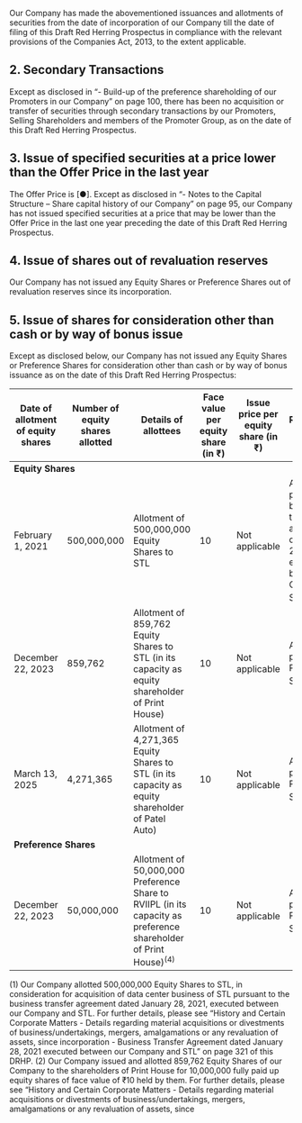 Our Company has made the abovementioned issuances and allotments of securities from the date of incorporation of our Company till the date of filing of this Draft Red Herring Prospectus in compliance with the relevant provisions of the Companies Act, 2013, to the extent applicable.

## 2. Secondary Transactions

Except as disclosed in “- Build-up of the preference shareholding of our Promoters in our Company” on page 100, there has been no acquisition or transfer of securities through secondary transactions by our Promoters, Selling Shareholders and members of the Promoter Group, as on the date of this Draft Red Herring Prospectus.

## 3. Issue of specified securities at a price lower than the Offer Price in the last year

The Offer Price is [●]. Except as disclosed in “- Notes to the Capital Structure – Share capital history of our Company” on page 95, our Company has not issued specified securities at a price that may be lower than the Offer Price in the last one year preceding the date of this Draft Red Herring Prospectus.

## 4. Issue of shares out of revaluation reserves

Our Company has not issued any Equity Shares or Preference Shares out of revaluation reserves since its incorporation.

## 5. Issue of shares for consideration other than cash or by way of bonus issue

Except as disclosed below, our Company has not issued any Equity Shares or Preference Shares for consideration other than cash or by way of bonus issuance as on the date of this Draft Red Herring Prospectus:

<table><thead><tr><th>Date of allotment of equity shares</th><th>Number of equity shares allotted</th><th>Details of allottees</th><th>Face value per equity share (in ₹)</th><th>Issue price per equity share (in ₹)</th><th>Reason/Nature of allotment</th><th>Benefits accrued to our Company</th></tr></thead><tbody><tr><td colspan="7"><strong>Equity Shares</strong></td></tr><tr><td>February 1, 2021</td><td>500,000,000</td><td>Allotment of 500,000,000 Equity Shares to STL</td><td>10</td><td>Not applicable</td><td>Allotment pursuant to business transfer agreement dated January 28, 2021 executed between our Company and STL<sup>(1)</sup></td><td>Business growth with greater focus on data center business</td></tr><tr><td>December 22, 2023</td><td>859,762</td><td>Allotment of 859,762 Equity Shares to STL (in its capacity as equity shareholder of Print House)</td><td>10</td><td>Not applicable</td><td>Allotment pursuant to Print House Scheme<sup>(2)</sup></td><td>Simplification of group structure, greater synergies in business and operations, and efficiency of management</td></tr><tr><td>March 13, 2025</td><td>4,271,365</td><td>Allotment of 4,271,365 Equity Shares to STL (in its capacity as equity shareholder of Patel Auto)</td><td>10</td><td>Not applicable</td><td>Allotment pursuant to Patel Auto Scheme<sup>(3)</sup></td><td>Efficiency of management and reduction in administrative, operational, financial, managerial and other costs.</td></tr><tr><td colspan="7"><strong>Preference Shares</strong></td></tr><tr><td>December 22, 2023</td><td>50,000,000</td><td>Allotment of 50,000,000 Preference Share to RVIIPL (in its capacity as preference shareholder of Print House)<sup>(4)</sup></td><td>10</td><td>Not applicable</td><td>Allotment pursuant to Print House Scheme<sup>(4)</sup></td><td>Simplification of group structure, greater synergies in business and operations, and efficiency of management</td></tr></tbody></table>

(1) Our Company allotted 500,000,000 Equity Shares to STL, in consideration for acquisition of data center business of STL pursuant to the business transfer agreement dated January 28, 2021, executed between our Company and STL. For further details, please see “History and Certain Corporate Matters - Details regarding material acquisitions or divestments of business/undertakings, mergers, amalgamations or any revaluation of assets, since incorporation - Business Transfer Agreement dated January 28, 2021 executed between our Company and STL” on page 321 of this DRHP.
(2) Our Company issued and allotted 859,762 Equity Shares of our Company to the shareholders of Print House for 10,000,000 fully paid up equity shares of face value of ₹10 held by them. For further details, please see “History and Certain Corporate Matters - Details regarding material acquisitions or divestments of business/undertakings, mergers, amalgamations or any revaluation of assets, since
